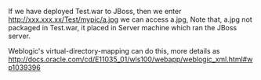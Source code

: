 If we have deployed Test.war to JBoss, then we enter 
http://xxx.xxx.xx/Test/mypic/a.jpg
we can access a.jpg, Note that, a.jpg not packaged in Test.war, it placed in Server machine which ran the JBoss server.

Weblogic's virtual-directory-mapping can do this, more details as http://docs.oracle.com/cd/E11035_01/wls100/webapp/weblogic_xml.html#wp1039396

